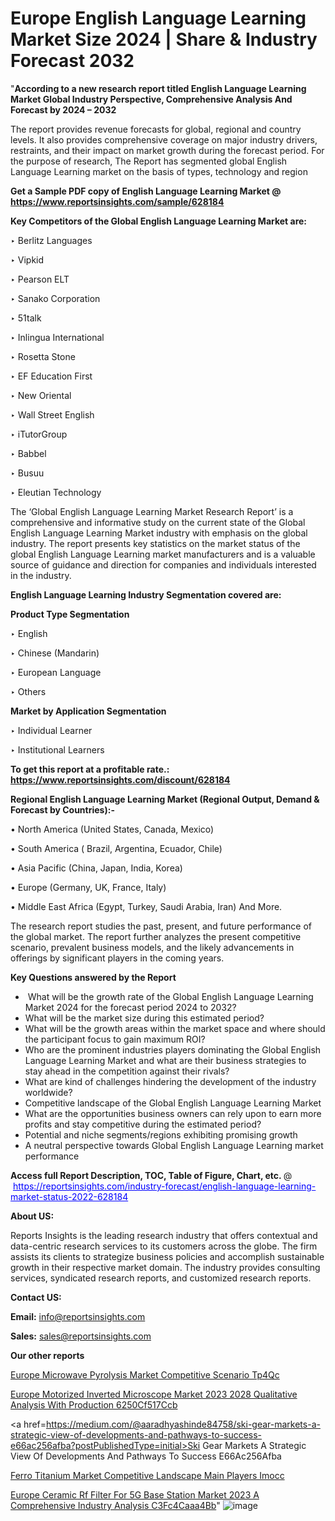 # Europe English Language Learning Market Size 2024 | Share & Industry Forecast 2032

"<strong>According to a new research report titled English Language Learning Market Global Industry Perspective, Comprehensive Analysis And Forecast by 2024 – 2032</strong>

The report provides revenue forecasts for global, regional and country levels. It also provides comprehensive coverage on major industry drivers, restraints, and their impact on market growth during the forecast period. For the purpose of research, The Report has segmented global English Language Learning market on the basis of types, technology and region

<strong>Get a Sample PDF copy of English Language Learning Market </strong><strong>@<a href=https://www.reportsinsights.com/sample/628184 style=color:#0000ff;> https://www.reportsinsights.com/sample/628184</a></strong></font>

<strong>Key Competitors of the Global English Language Learning Market are:</strong>

‣ Berlitz Languages

‣ Vipkid

‣ Pearson ELT

‣ Sanako Corporation

‣ 51talk

‣ Inlingua International

‣ Rosetta Stone

‣ EF Education First

‣ New Oriental

‣ Wall Street English

‣ iTutorGroup

‣ Babbel

‣ Busuu

‣ Eleutian Technology

The ‘Global English Language Learning Market Research Report’ is a comprehensive and informative study on the current state of the Global English Language Learning Market industry with emphasis on the global industry. The report presents key statistics on the market status of the global English Language Learning market manufacturers and is a valuable source of guidance and direction for companies and individuals interested in the industry.

<strong>English Language Learning Industry Segmentation covered are:</strong>

<strong>Product Type Segmentation</strong>

‣    English

‣ Chinese (Mandarin)

‣ European Language

‣ Others

<strong>Market by Application Segmentation</strong>

‣   Individual Learner

‣ Institutional Learners

<strong>To get this report at a profitable rate.: <a href=https://www.reportsinsights.com/discount/628184 style=color:#0000ff;>https://www.reportsinsights.com/discount/628184</a></strong></font>

<strong>Regional English Language Learning Market (Regional Output, Demand &amp; Forecast by Countries):-</strong>

• North America (United States, Canada, Mexico)

• South America ( Brazil, Argentina, Ecuador, Chile)

• Asia Pacific (China, Japan, India, Korea)

• Europe (Germany, UK, France, Italy)

• Middle East Africa (Egypt, Turkey, Saudi Arabia, Iran) And More.

The research report studies the past, present, and future performance of the global market. The report further analyzes the present competitive scenario, prevalent business models, and the likely advancements in offerings by significant players in the coming years.

<strong>Key Questions answered by the Report</strong>
<ul>
  <li> What will be the growth rate of the Global English Language Learning Market 2024 for the forecast period 2024 to 2032?</li>
  <li>What will be the market size during this estimated period?</li>
  <li>What will be the growth areas within the market space and where should the participant focus to gain maximum ROI?</li>
  <li>Who are the prominent industries players dominating the Global English Language Learning Market and what are their business strategies to stay ahead in the competition against their rivals?</li>
  <li>What are kind of challenges hindering the development of the industry worldwide?</li>
  <li>Competitive landscape of the Global English Language Learning Market</li>
  <li>What are the opportunities business owners can rely upon to earn more profits and stay competitive during the estimated period?</li>
  <li>Potential and niche segments/regions exhibiting promising growth</li>
  <li>A neutral perspective towards Global English Language Learning market performance</li>
</ul>
<strong>Access full Report Description, TOC, Table of Figure, Chart, etc. </strong>@  <a href=https://reportsinsights.com/industry-forecast/english-language-learning-market-status-2022-628184 style=color:#0000ff;>https://reportsinsights.com/industry-forecast/english-language-learning-market-status-2022-628184</a></font>

<strong><strong>About US</strong>:</strong>

Reports Insights is the leading research industry that offers contextual and data-centric research services to its customers across the globe. The firm assists its clients to strategize business policies and accomplish sustainable growth in their respective market domain. The industry provides consulting services, syndicated research reports, and customized research reports.

<strong>Contact US:</strong>

<p class=""""><b>Email:</b> <a href=mailto:info@reportsinsights.com>info@reportsinsights.com</a></p>
<p class=""""><b>Sales:</b> <a href=mailto:sales@reportsinsights.com>sales@reportsinsights.com</a></p>

<strong>Our other reports</strong>

<a href=https://www.linkedin.com/pulse/europe-microwave-pyrolysis-market-competitive-scenario-tp4qc/>Europe Microwave Pyrolysis Market Competitive Scenario Tp4Qc</a>

<a href=https://medium.com/@akitotamura255/europe-motorized-inverted-microscope-market-2023-2028-qualitative-analysis-with-production-6250cf517ccb>Europe Motorized Inverted Microscope Market 2023 2028 Qualitative Analysis With Production 6250Cf517Ccb</a>

<a href=https://medium.com/@aaradhyashinde84758/ski-gear-markets-a-strategic-view-of-developments-and-pathways-to-success-e66ac256afba?postPublishedType=initial>Ski Gear Markets A Strategic View Of Developments And Pathways To Success E66Ac256Afba</a>

<a href=https://www.linkedin.com/pulse/ferro-titanium-market-competitive-landscape-main-players-imocc/>Ferro Titanium Market Competitive Landscape Main Players Imocc</a>

<a href=https://medium.com/@yadavahaan91/europe-ceramic-rf-filter-for-5g-base-station-market-2023-a-comprehensive-industry-analysis-c3fc4caaa4bb>Europe Ceramic Rf Filter For 5G Base Station Market 2023 A Comprehensive Industry Analysis C3Fc4Caaa4Bb</a>"
![image](https://github.com/aanak123/RIMarketer1/assets/158471119/81921add-a940-4dac-9376-f75f9404b058)
